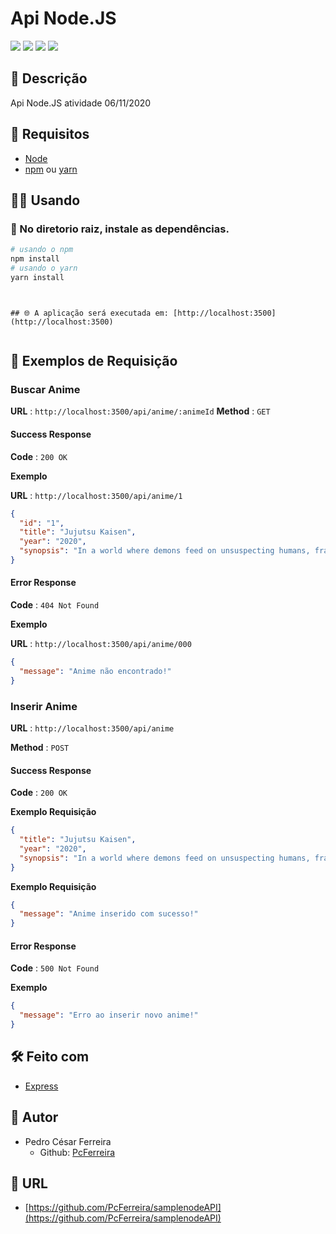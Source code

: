 Api Node.JS
============

![](https://img.shields.io/github/languages/count/PcFerreira/samplenodeAPI)
![](https://img.shields.io/github/last-commit/PcFerreira/samplenodeAPI)
![](https://img.shields.io/github/license/PcFerreira/samplenodeAPI)
![](https://img.shields.io/github/repo-size/PcFerreira/samplenodeAPI)

## 📝 Descrição

Api Node.JS atividade 06/11/2020

## 📄 Requisitos 

- [Node](https://nodejs.org/)
- [npm](https://www.npmjs.com) ou [yarn](https://yarnpkg.com/)

## 👨‍💻 Usando
### 🚩 No diretorio raiz, instale as dependências.

```bash
# usando o npm
npm install
# usando o yarn
yarn install
```

```


## 🌐 A aplicação será executada em: [http://localhost:3500](http://localhost:3500)


```

## 🔎 Exemplos de Requisição 

### Buscar Anime

**URL** : `http://localhost:3500/api/anime/:animeId`
**Method** : `GET`

#### Success Response

**Code** : `200 OK`

**Exemplo**

**URL** : `http://localhost:3500/api/anime/1`

```json
{
  "id": "1",
  "title": "Jujutsu Kaisen",
  "year": "2020",
  "synopsis": "In a world where demons feed on unsuspecting humans, fragments of the legendary and feared demon Ryoumen Sukuna were lost and scattered about. Should any demon consume Sukuna's body parts, the power they gain could destroy the world as we know it. Fortunately, there exists a mysterious school of Jujutsu Sorcerers who exist to protect the precarious existence of the living from the undead!"
}
```
#### Error Response
**Code** : `404 Not Found`

**Exemplo**

**URL** : `http://localhost:3500/api/anime/000`

```json
{
  "message": "Anime não encontrado!"
}
```

### Inserir Anime

**URL** : `http://localhost:3500/api/anime`

**Method** : `POST`

#### Success Response

**Code** : `200 OK`

**Exemplo Requisição**

```json
{
  "title": "Jujutsu Kaisen",
  "year": "2020",
  "synopsis": "In a world where demons feed on unsuspecting humans, fragments of the legendary and feared demon Ryoumen Sukuna were lost and scattered about. Should any demon consume Sukuna's body parts, the power they gain could destroy the world as we know it. Fortunately, there exists a mysterious school of Jujutsu Sorcerers who exist to protect the precarious existence of the living from the undead!"
}
```

**Exemplo Requisição**
```json
{
  "message": "Anime inserido com sucesso!"
}
```


#### Error Response
**Code** : `500 Not Found`

**Exemplo**


```json
{
  "message": "Erro ao inserir novo anime!"
}
```





## 🛠 Feito com

- [Express](https://expressjs.com/)


## 👥 Autor
- Pedro César Ferreira
  - Github: [PcFerreira](https://github.com/PcFerreira)


## 📍 URL

- [https://github.com/PcFerreira/samplenodeAPI](https://github.com/PcFerreira/samplenodeAPI)
